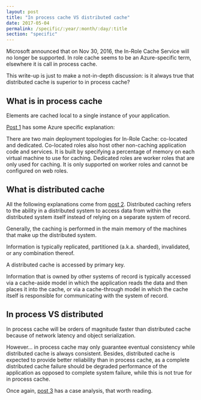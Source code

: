 ```yaml
---
layout: post
title: "In process cache VS distributed cache"
date: 2017-05-04
permalink: /specific/:year/:month/:day/:title
section: "specific"
---
```


Microsoft announced that on Nov 30, 2016, the In-Role Cache Service will no longer be supported. In role cache seems to be an Azure-specific term, elsewhere it is call in process cache. 

This write-up is just to make a not-in-depth discussion: is it always true that distributed cache is superior to in process cache?

## What is in process cache
Elements are cached local to a single instance of your application. 

[Post 1](https://msdn.microsoft.com/en-us/library/azure/hh914161.aspx) 
has some Azure specific explanation:

There are two main deployment topologies for In-Role Cache: co-located and dedicated. Co-located roles also host other non-caching application code and services. It is built by specifying a percentage of memory on each virtual machine to use for caching. Dedicated roles are worker roles that are only used for caching. It is only supported on worker roles and cannot be configured on web roles.

## What is distributed cache
All the following explanations come from [post 2](https://www.quora.com/What-is-distributed-caching#). 
Distributed caching refers to the ability in a distributed system to access data from within the distributed system itself instead of relying on a separate system of record.

Generally, the caching is performed in the main memory of the machines that make up the distributed system.

Information is typically replicated, partitioned (a.k.a. sharded), invalidated, or any combination thereof.

A distributed cache is accessed by primary key.

Information that is owned by other systems of record is typically accessed via a cache-aside model in which the application reads the data and then places it into the cache, or via a cache-through model in which the cache itself is responsible for communicating with the system of record.

## In process VS distributed
In process cache will be orders of magnitude faster than distributed cache because of network latency and object serialization.

However... in process cache may only guarantee eventual consistency while distributed cache is always consistent. Besides, distributed cache is expected to provide better reliability than in process cache, as a complete distributed cache failure should be degraded performance of the application as opposed to complete system failure, while this is not true for in process cache.

Once again, [post 3](http://stackoverflow.com/questions/26297511/performance-difference-between-azure-redis-cache-and-in-role-cache-for-outputcac) has a case analysis, that worth reading. 